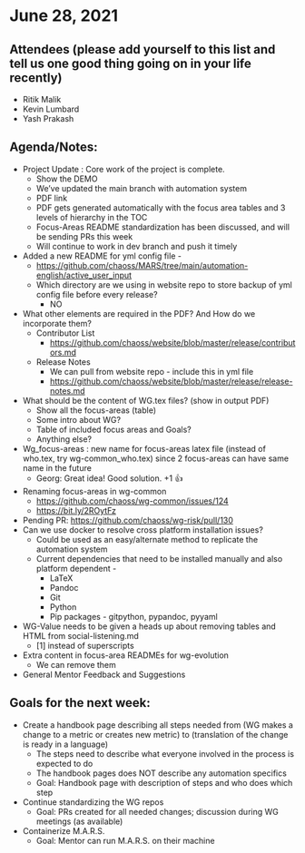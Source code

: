# June 28, 2021 

## Attendees (please add yourself to this list and tell us one good thing going on in your life recently)
 
* Ritik Malik
* Kevin Lumbard 
* Yash Prakash


## Agenda/Notes:

* Project Update : Core work of the project is complete.
    * Show the DEMO
    * We’ve updated the main branch with automation system
    * PDF link
    * PDF gets generated automatically with the focus area tables and 3 levels of hierarchy in the TOC
    * Focus-Areas README standardization has been discussed, and will be sending PRs this week
    * Will continue to work in dev branch and push it timely
* Added a new README for yml config file -
    * https://github.com/chaoss/MARS/tree/main/automation-english/active_user_input
    * Which directory are we using in website repo to store backup of yml config file before every release?
        * NO
* What other elements are required in the PDF? And How do we incorporate them?
    * Contributor List
        * https://github.com/chaoss/website/blob/master/release/contributors.md
    * Release Notes
        * We can pull from website repo - include this in yml file
        * https://github.com/chaoss/website/blob/master/release/release-notes.md
* What should be the content of WG.tex files? (show in output PDF)
    * Show all the focus-areas (table)
    * Some intro about WG?
    * Table of included focus areas and Goals?
    * Anything else?
* Wg_focus-areas : new name for focus-areas latex file (instead of who.tex, try wg-common_who.tex) since 2 focus-areas can have same name in the future
    * Georg: Great idea! Good solution. +1 👍
* Renaming focus-areas in wg-common
    * https://github.com/chaoss/wg-common/issues/124
    * https://bit.ly/2ROytFz
* Pending PR: https://github.com/chaoss/wg-risk/pull/130
* Can we use docker to resolve cross platform installation issues?
    * Could be used as an easy/alternate method to replicate the automation system
    * Current dependencies that need to be installed manually and also platform dependent -
        * LaTeX
        * Pandoc
        * Git
        * Python
        * Pip packages - gitpython, pypandoc, pyyaml
* WG-Value needs to be given a heads up about removing tables and HTML from social-listening.md 
    * [1] instead of superscripts
* Extra content in focus-area READMEs for wg-evolution
    * We can remove them
* General Mentor Feedback and Suggestions

## Goals for the next week:
* Create a handbook page describing all steps needed from (WG makes a change to a metric or creates new metric) to (translation of the change is ready in a language)
    * The steps need to describe what everyone involved in the process is expected to do
    * The handbook pages does NOT describe any automation specifics
    * Goal: Handbook page with description of steps and who does which step
* Continue standardizing the WG repos
    * Goal: PRs created for all needed changes; discussion during WG meetings (as available)
* Containerize M.A.R.S. 
    * Goal: Mentor can run M.A.R.S. on their machine
